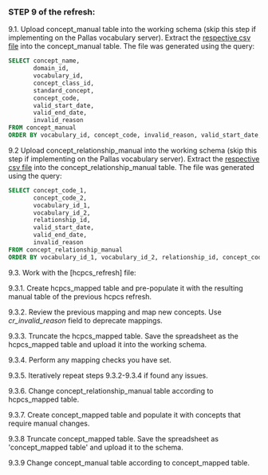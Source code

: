 ### STEP 9 of the refresh:

9.1. Upload concept_manual table into the working schema (skip this step if implementing on the Pallas vocabulary server).
Extract the [respective csv file](https://drive.google.com/drive/u/0/folders/1mvXzaXW9294RaDC2DgnM1qBi1agCwxHJ) into the concept_manual table.
The file was generated using the query:
```sql
SELECT concept_name,
       domain_id,
       vocabulary_id,
       concept_class_id,
       standard_concept,
       concept_code,
       valid_start_date,
       valid_end_date,
       invalid_reason
FROM concept_manual
ORDER BY vocabulary_id, concept_code, invalid_reason, valid_start_date, valid_end_date, concept_name
```
9.2 Upload concept_relationship_manual into the working schema (skip this step if implementing on the Pallas vocabulary server).
Extract the [respective csv file](https://drive.google.com/drive/u/0/folders/1mvXzaXW9294RaDC2DgnM1qBi1agCwxHJ) into the concept_relationship_manual table.
The file was generated using the query:
```sql
SELECT concept_code_1,
       concept_code_2,
       vocabulary_id_1,
       vocabulary_id_2,
       relationship_id,
       valid_start_date,
       valid_end_date,
       invalid_reason
FROM concept_relationship_manual
ORDER BY vocabulary_id_1, vocabulary_id_2, relationship_id, concept_code_1, concept_code_2, invalid_reason, valid_start_date, valid_end_date
```

9.3. Work with the [hcpcs_refresh] file:

9.3.1. Create hcpcs_mapped table and pre-populate it with the resulting manual table of the previous hcpcs refresh.

9.3.2. Review the previous mapping and map new concepts. Use _cr_invalid_reason_ field to deprecate mappings.

9.3.3. Truncate the hcpcs_mapped table. Save the spreadsheet as the hcpcs_mapped table and upload it into the working schema.

9.3.4. Perform any mapping checks you have set.

9.3.5. Iteratively repeat steps 9.3.2-9.3.4 if found any issues.

9.3.6. Change concept_relationship_manual table according to hcpcs_mapped table.

9.3.7. Create concept_mapped table and populate it with concepts that require manual changes.

9.3.8  Truncate concept_mapped table. Save the spreadsheet as 'concept_mapped table' and upload it to the schema.

9.3.9  Change concept_manual table according to concept_mapped table.